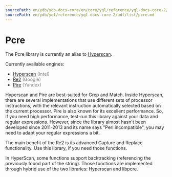 ```yaml
---
sourcePath: en/ydb/ydb-docs-core/en/core/yql/reference/yql-docs-core-2/udf/list/pcre.md
sourcePath: en/ydb/yql/reference/yql-docs-core-2/udf/list/pcre.md
---
```

# Pcre

The Pcre library is currently an alias to [Hyperscan](hyperscan.md).


Currently available engines:

* [Hyperscan](hyperscan.md) <span style="color: gray;">(Intel)</span>
* [Re2](re2.md) <span style="color: gray;">(Google)</span>
* [Pire](pire.md) <span style="color: gray;">(Yandex)</span>

Hyperscan and Pire are best-suited for Grep and Match. Inside Hyperscan, there are several implementations that use different sets of processor instructions, with the relevant instruction automatically selected based on the current processor. Pire is also known for its excellent performance. So, if you need high performance, test-run this library against your data and regular expressions. However, since the library almost hasn't been developed since 2011-2013 and its name says "Perl incompatible", you may need to adapt your regular expressions a bit.

The main benefit of the Re2 is its advanced Capture and Replace functionality. Use this library, if you need those functions.

In HyperScan, some functions support backtracking (referencing the previously found part of the string). Those functions are implemented through hybrid use of the two libraries: Hyperscan and libpcre.


